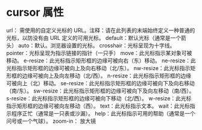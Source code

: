 # cursor 属性

url：	需使用的自定义光标的 URL。注释：请在此列表的末端始终定义一种普通的光标，以防没有由 URL 定义的可用光标。
default：默认光标（通常是一个箭头）
auto：默认。浏览器设置的光标。
crosshair：光标呈现为十字线。
pointer：光标呈现为指示链接的指针（一只手）
move：此光标指示某对象可被移动。
e-resize：此光标指示矩形框的边缘可被向右（东）移动。
ne-resize：此光标指示矩形框的边缘可被向上及向右移动（北/东）。
nw-resize：此光标指示矩形框的边缘可被向上及向左移动（北/西）。
n-resize：此光标指示矩形框的边缘可被向上（北）移动。
se-resize：此光标指示矩形框的边缘可被向下及向右移动（南/东）。
sw-resize：此光标指示矩形框的边缘可被向下及向左移动（南/西）。
s-resize：此光标指示矩形框的边缘可被向下移动（北/西）。
w-resize：此光标指示矩形框的边缘可被向左移动（西）。
text：此光标指示文本。
wait：此光标指示程序正忙（通常是一只表或沙漏）。
help：此光标指示可用的帮助（通常是一个问号或一个气球）。
zoom-in： 放大镜